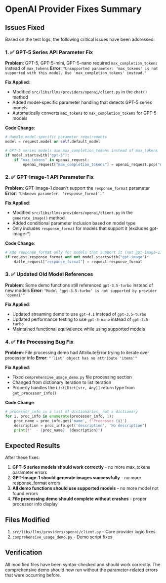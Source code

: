 # OpenAI Provider Fixes Summary

## Issues Fixed

Based on the test logs, the following critical issues have been addressed:

### 1. ✅ GPT-5 Series API Parameter Fix
**Problem**: GPT-5, GPT-5-mini, GPT-5-nano required `max_completion_tokens` instead of `max_tokens`
**Error**: `"Unsupported parameter: 'max_tokens' is not supported with this model. Use 'max_completion_tokens' instead."`

**Fix Applied**:
- Modified `src/libs/llms/providers/openai/client.py` in the `chat()` method
- Added model-specific parameter handling that detects GPT-5 series models
- Automatically converts `max_tokens` to `max_completion_tokens` for GPT-5 models

**Code Change**:
```python
# Handle model-specific parameter requirements
model = request.model or self.default_model

# GPT-5 series models use max_completion_tokens instead of max_tokens
if model.startswith("gpt-5"):
    if "max_tokens" in openai_request:
        openai_request["max_completion_tokens"] = openai_request.pop("max_tokens")
```

### 2. ✅ GPT-Image-1 API Parameter Fix
**Problem**: GPT-Image-1 doesn't support the `response_format` parameter
**Error**: `"Unknown parameter: 'response_format'."`

**Fix Applied**:
- Modified `src/libs/llms/providers/openai/client.py` in the `generate_image()` method
- Added conditional parameter inclusion based on model type
- Only includes `response_format` for models that support it (excludes gpt-image-*)

**Code Change**:
```python
# Add response_format only for models that support it (not gpt-image-1)
if request.response_format and not model.startswith("gpt-image"):
    dalle_request["response_format"] = request.response_format
```

### 3. ✅ Updated Old Model References
**Problem**: Some demo functions still referenced `gpt-3.5-turbo` instead of new models
**Error**: `"Model 'gpt-3.5-turbo' is not supported by provider 'openai'"`

**Fix Applied**:
- Updated streaming demo to use `gpt-4.1` instead of `gpt-3.5-turbo`
- Updated performance testing to use `gpt-5-nano` instead of `gpt-3.5-turbo`
- Maintained functional equivalence while using supported models

### 4. ✅ File Processing Bug Fix
**Problem**: File processing demo had AttributeError trying to iterate over processor info
**Error**: `"'list' object has no attribute 'items'"`

**Fix Applied**:
- Fixed `comprehensive_usage_demo.py` file processing section
- Changed from dictionary iteration to list iteration
- Properly handles the `List[Dict[str, Any]]` return type from `get_processor_info()`

**Code Change**:
```python
# processor_info is a list of dictionaries, not a dictionary
for i, proc_info in enumerate(processor_info, 1):
    proc_name = proc_info.get('name', f'Processor {i}')
    description = proc_info.get('description', 'No description')
    print(f"  - {proc_name}: {description}")
```

## Expected Results

After these fixes:

1. **GPT-5 series models should work correctly** - no more max_tokens parameter errors
2. **GPT-Image-1 should generate images successfully** - no more response_format errors
3. **All demo functions should use supported models** - no more model not found errors
4. **File processing demo should complete without crashes** - proper processor info display

## Files Modified

1. `src/libs/llms/providers/openai/client.py` - Core provider logic fixes
2. `comprehensive_usage_demo.py` - Demo script fixes

## Verification

All modified files have been syntax-checked and should work correctly. The comprehensive demo should now run without the parameter-related errors that were occurring before.